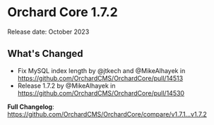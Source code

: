 # Orchard Core 1.7.2

Release date: October 2023

## What's Changed
* Fix MySQL index length by @jtkech and @MikeAlhayek in https://github.com/OrchardCMS/OrchardCore/pull/14513
* Release 1.7.2 by @MikeAlhayek in https://github.com/OrchardCMS/OrchardCore/pull/14530


**Full Changelog**: https://github.com/OrchardCMS/OrchardCore/compare/v1.7.1...v1.7.2
